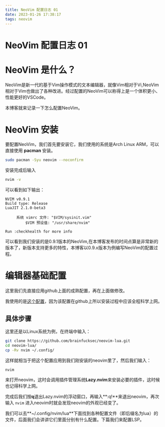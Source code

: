 ```yaml
---
title: NeoVim 配置日志 01
date: 2023-01-26 17:38:17
tags: neovim
---
```


# NeoVim 配置日志 01

# NeoVim 是什么？

NeoVim是新一代的基于Vim操作模式的文本编辑器，就像Vim相对于Vi,NeoVim相对于Vim也做出了各种改进。经过配置的NeoVim可以称得上是一个体积更小、性能更好的VSCode。

本博客就来记录一下怎么配置NeoVim。

# NeoVim 安装

要配置NeoVim，我们首先要安装它，我们使用的系统是Arch Linux ARM，可以直接使用 **pacman** 安装。
```bash
sudo pacman -Syu neovim --noconfirm
```
安装完成后输入
```bash
nvim -v
```
可以看到如下输出：
```
NVIM v0.9.1
Build type: Release
LuaJIT 2.1.0-beta3

     系统 vimrc 文件: "$VIM/sysinit.vim"
         $VIM 预设值: "/usr/share/nvim"

Run :checkhealth for more info
```
可以看到我们安装的是0.9.1版本的NeoVim,在本博客发布的时间点算是非常新的版本了，新版本支持更多的特性，本博客以0.9.x版本为例编写NeoVim的配置过程。

# 编辑器基础配置

这里我们先直接应用github上面的成熟配置，再在上面做修改。

我使用的是[这个配置](https://github.com/brainfucksec/neovim-lua)，因为该配置在github上所以安装过程中应该全程科学上网。

## 具体步骤

这里还是以Linux系统为例，在终端中输入：
```bash
git clone https://github.com/brainfucksec/neovim-lua.git
cd neovim-lua/
cp -Rv nvim ~/.config/
```

这样就相当于把这个配置应用到我们刚安装的neovim里了，然后我们输入：
```bash
nvim
```
来打开neovim，这时会调用插件管理系统**Lazy.nvim**来安装必要的插件，这时候也记得科学上网。

完成后我们按**q**退出Lazy.nvim的浮动窗口，再输入**:q!**来退出neovim，再次输入 `nvim` 进入neovim时就会发现neovim的外观已经变了。

我们可以去**~/.config/nvim/lua**下面找到各种配置文件（即后缀名为lua）的文件，后面我们会讲讲它们里面分别有什么配置。下篇我们来配置LSP。

